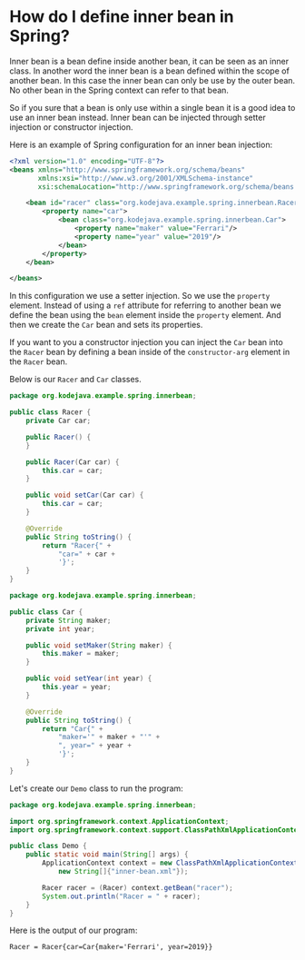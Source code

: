 # How do I define inner bean in Spring?

Inner bean is a bean define inside another bean, it can be seen as an inner class. In another word the inner bean is a bean defined within the scope of another bean. In this case the inner bean can only be use by the outer bean. No other bean in the Spring context can refer to that bean.

So if you sure that a bean is only use within a single bean it is a good idea to use an inner bean instead. Inner bean can be injected through setter injection or constructor injection.

Here is an example of Spring configuration for an inner bean injection:

```xml
<?xml version="1.0" encoding="UTF-8"?>
<beans xmlns="http://www.springframework.org/schema/beans"
       xmlns:xsi="http://www.w3.org/2001/XMLSchema-instance"
       xsi:schemaLocation="http://www.springframework.org/schema/beans http://www.springframework.org/schema/beans/spring-beans.xsd">

    <bean id="racer" class="org.kodejava.example.spring.innerbean.Racer">
        <property name="car">
            <bean class="org.kodejava.example.spring.innerbean.Car">
                <property name="maker" value="Ferrari"/>
                <property name="year" value="2019"/>
            </bean>
        </property>
    </bean>

</beans>
```

In this configuration we use a setter injection. So we use the `property` element. Instead of using a `ref` attribute for referring to another bean we define the bean using the `bean` element inside the `property` element. And then we create the `Car` bean and sets its properties.

If you want to you a constructor injection you can inject the `Car` bean into the `Racer` bean by defining a bean inside of the `constructor-arg` element in the `Racer` bean.

Below is our `Racer` and `Car` classes.

```java
package org.kodejava.example.spring.innerbean;

public class Racer {
    private Car car;

    public Racer() {
    }

    public Racer(Car car) {
        this.car = car;
    }

    public void setCar(Car car) {
        this.car = car;
    }

    @Override
    public String toString() {
        return "Racer{" +
            "car=" + car +
            '}';
    }
}
```

```java
package org.kodejava.example.spring.innerbean;

public class Car {
    private String maker;
    private int year;

    public void setMaker(String maker) {
        this.maker = maker;
    }

    public void setYear(int year) {
        this.year = year;
    }

    @Override
    public String toString() {
        return "Car{" +
            "maker='" + maker + "'" +
            ", year=" + year +
            '}';
    }
}
```

Let's create our `Demo` class to run the program:

```java
package org.kodejava.example.spring.innerbean;

import org.springframework.context.ApplicationContext;
import org.springframework.context.support.ClassPathXmlApplicationContext;

public class Demo {
    public static void main(String[] args) {
        ApplicationContext context = new ClassPathXmlApplicationContext(
            new String[]{"inner-bean.xml"});

        Racer racer = (Racer) context.getBean("racer");
        System.out.println("Racer = " + racer);
    }
}
```

Here is the output of our program:

```text
Racer = Racer{car=Car{maker='Ferrari', year=2019}}
```
